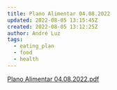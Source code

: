```yaml
---
title: Plano Alimentar 04.08.2022
updated: 2022-08-05 13:15:45Z
created: 2022-08-05 13:12:25Z
author: André Luz
tags:
  - eating_plan
  - food
  - health
---
```


[Plano Alimentar 04.08.2022.pdf](../../_resources/Plano_Alimentar_04.08.2022.pdf)
